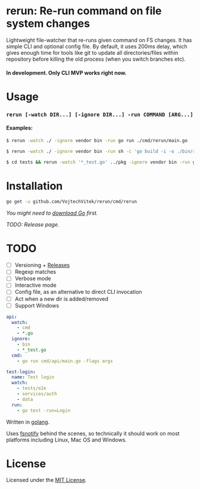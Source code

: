 rerun: Re-run command on file system changes
======

Lightweight file-watcher that re-runs given command on FS changes. It has simple CLI and optional config file. By default, it uses 200ms delay, which gives enough time for tools like git to update all directories/files within repository before killing the old process (when you switch branches etc).

#### In development. Only CLI MVP works right now.

# Usage
### `rerun [-watch DIR...] [-ignore DIR...] -run COMMAND [ARG...]`

#### Examples:
```bash
$ rerun -watch ./ -ignore vendor bin -run go run ./cmd/rerun/main.go
```
```bash
$ rerun -watch ./ -ignore vendor bin -run sh -c 'go build -i -o ./bin/rerun ./cmd/rerun/main.go && ./bin/rerun'
```
```bash
$ cd tests && rerun -watch '*_test.go' ../pkg -ignore vendor bin -run go test -run=Test
```

# Installation

```bash
go get -u github.com/VojtechVitek/rerun/cmd/rerun
```
*You might need to [download Go](https://golang.org/dl/) first.*

*TODO: Release page.*

# TODO

- [ ] Versioning + [Releases](/releases)
- [ ] Regexp matches
- [ ] Verbose mode
- [ ] Interactive mode
- [ ] Config file, as an alternative to direct CLI invocation
- [ ] Act when a new dir is added/removed
- [ ] Support Windows

```yaml
api:
  watch:
    - cmd
    - *.go
  ignore:
    - bin
    - *_test.go
  cmd:
    - go run cmd/api/main.go -flags args

test-login:
  name: Test login
  watch:
    - tests/e2e
    - services/auth
    - data
  run:
    - go test -run=Login
```

Written in [golang](https://github.com/golang/go).

Uses [fsnotify](https://github.com/fsnotify/fsnotify) behind the scenes, so technically it should work on most platforms including Linux, Mac OS and Windows.

# License

Licensed under the [MIT License](./LICENSE).
